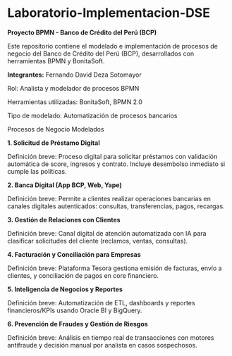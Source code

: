 # Laboratorio-Implementacion-DSE
**Proyecto BPMN - Banco de Crédito del Perú (BCP)**

Este repositorio contiene el modelado e implementación de procesos de negocio del Banco de Crédito del Perú (BCP), desarrollados con herramientas BPMN y BonitaSoft.

**Integrantes:**
Fernando David Deza Sotomayor

Rol: Analista y modelador de procesos BPMN

Herramientas utilizadas: BonitaSoft, BPMN 2.0

Tipo de modelado: Automatización de procesos bancarios

Procesos de Negocio Modelados

**1.  Solicitud de Préstamo Digital**

Definición breve: Proceso digital para solicitar préstamos con validación automática de score, ingresos y contrato. Incluye desembolso inmediato si cumple las políticas.

**2.  Banca Digital (App BCP, Web, Yape)**

Definición breve: Permite a clientes realizar operaciones bancarias en canales digitales autenticados: consultas, transferencias, pagos, recargas.

**3.  Gestión de Relaciones con Clientes**

Definición breve: Canal digital de atención automatizada con IA para clasificar solicitudes del cliente (reclamos, ventas, consultas).

**4.  Facturación y Conciliación para Empresas**

Definición breve: Plataforma Tesora gestiona emisión de facturas, envío a clientes, y conciliación de pagos en core financiero.

**5.  Inteligencia de Negocios y Reportes**

Definición breve: Automatización de ETL, dashboards y reportes financieros/KPIs usando Oracle BI y BigQuery.

**6. Prevención de Fraudes y Gestión de Riesgos**

Definición breve: Análisis en tiempo real de transacciones con motores antifraude y decisión manual por analista en casos sospechosos.

